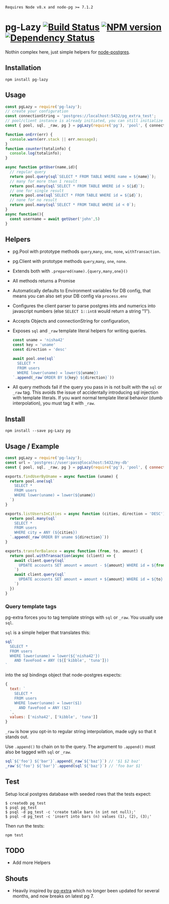 
`Requires Node v8.x and node-pg >= 7.1.2`

# pg-Lazy [![Build Status](https://travis-ci.org/uniibu/pg-lazy.svg?branch=master)](https://travis-ci.org/uniibu/pg-lazy) [![NPM version](https://badge.fury.io/js/pg-lazy.svg)](http://badge.fury.io/js/pg-lazy) [![Dependency Status](https://david-dm.org/uniibu/pg-lazy.svg)](https://david-dm.org/uniibu/pg-lazy)

Nothin complex here, just simple helpers for [node-postgres][node-postgres].

## Installation

`npm install pg-lazy`

## Usage

```js
const pgLazy = require('pg-lazy');
// create your configuration
const connectionString = 'postgres://localhost:5432/pg_extra_test';
// pool/client instance is already initiated, you can still initialize it using pg.Pool or pg.Client
const { pool, sql, _raw, pg } = pgLazy(require('pg'), 'pool', { connectionString }, counter, onErr);

function onErr(err) {
  console.warn(err.stack || err.message);
}
function counter(totalinfo) {
  console.log(totalinfo);
}

async function getUser(name,id){
  // regular query
  return pool.query(sql`SELECT * FROM TABLE WHERE name = ${name}`);
  // many for more than 1 result
  return pool.many(sql`SELECT * FROM TABLE WHERE id > ${id}`);
  // one for single result
  return pool.one(sql`SELECT * FROM TABLE WHERE id = ${id}`);
  // none for no result
  return pool.many(sql`SELECT * FROM TABLE WHERE id < 0`);
}
async function(){
  const username = await getUser('john',5)
}
```

## Helpers

- pg.Pool with prototype methods `query`,`many`, `one`, `none`, `withTransaction`.
- pg.Client with prototype methods `query`,`many`, `one`, `none`.
- Extends both with `.prepared(name).{query,many,one}()`
- All methods returns a Promise
- Automatically defaults to Environment variables for DB config, that means you
  can also set your DB config via `process.env`
- Configures the client parser to parse postgres ints and numerics
  into javascript numbers (else `SELECT 1::int8` would return a string "1").
- Accepts Objects and connectionString for configuration, 
- Exposes `sql` and `_raw` template literal helpers for writing queries.

    ``` javascript
    const uname = 'nisha42'
    const key = 'uname'
    const direction = 'desc'

    await pool.one(sql`
      SELECT *
      FROM users
      WHERE lower(uname) = lower(${uname})
    `.append(_raw`ORDER BY ${key} ${direction}`))
    ```
- All query methods fail if the query you pass in is not built with the
  `sql` or `_raw` tag. This avoids the issue of accidentally introducing
  sql injection with template literals. If you want normal template literal
  behavior (dumb interpolation), you must tag it with `_raw`.

## Install

    npm install --save pg-Lazy pg

## Usage / Example

``` javascript
const pgLazy = require('pg-lazy');
const url = 'postgres://user:pass@localhost:5432/my-db'
const { pool, sql, _raw, pg } = pgLazy(require('pg'), 'pool', { connectionString:url });

exports.findUserByUname = async function (uname) {
  return pool.one(sql`
    SELECT *
    FROM users
    WHERE lower(uname) = lower(${uname})
  `)
}

exports.listUsersInCities = async function (cities, direction = 'DESC') {
  return pool.many(sql`
    SELECT *
    FROM users
    WHERE city = ANY (${cities})
  `.append(_raw`ORDER BY uname ${direction}`))
}

exports.transferBalance = async function (from, to, amount) {
  return pool.withTransaction(async (client) => {
    await client.query(sql`
      UPDATE accounts SET amount = amount - ${amount} WHERE id = ${from}
    `)
    await client.query(sql`
      UPDATE accounts SET amount = amount + ${amount} WHERE id = ${to}
    `)
  })
}
```

### Query template tags

pg-extra forces you to tag template strings with `sql` or `_raw`.
You usually use `sql`.

`sql` is a simple helper that translates this:

``` javascript
sql`
  SELECT *
  FROM users
  WHERE lower(uname) = lower(${'nisha42'})
    AND faveFood = ANY (${['kibble', 'tuna']})
`
```

into the sql bindings object that node-postgres expects:

``` javascript
{
  text: `
    SELECT *
    FROM users
    WHERE lower(uname) = lower($1)
      AND faveFood = ANY ($2)
  `,
  values: ['nisha42', ['kibble', 'tuna']]
}
```

`_raw` is how you opt-in to regular string interpolation, made ugly
so that it stands out.

Use `.append()` to chain on to the query. The argument to `.append()`
must also be tagged with `sql` or `_raw`.


``` javascript
sql`${'foo'} ${'bar'}`.append(_raw`${'baz'}`) // '$1 $2 baz'
_raw`${'foo'} ${'bar'}`.append(sql`${'baz'}`) // 'foo bar $1'
```

## Test

Setup local postgres database with seeded rows that the tests expect:

    $ createdb pg_test
    $ psql pg_test
    $ psql -d pg_test -c 'create table bars (n int not null);'
    $ psql -d pg_test -c 'insert into bars (n) values (1), (2), (3);'

Then run the tests:

    npm test

## TODO

- Add more Helpers

[node-postgres]: https://github.com/brianc/node-postgres

## Shouts

- Heavily inspired by [pg-extra](https://github.com/danneu/pg-extra) which no longer been updated for several months, and now breaks on latest pg 7.
